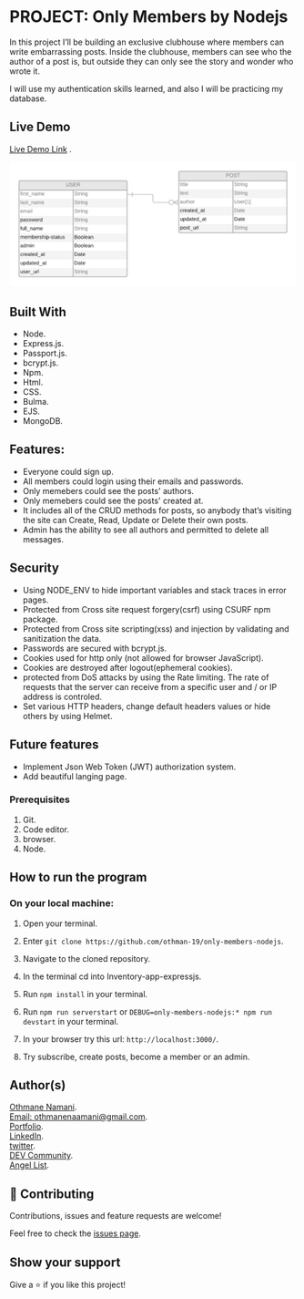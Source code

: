 # PROJECT: Only Members by Nodejs

In this project I’ll be building an exclusive clubhouse where members can write embarrassing posts. Inside the clubhouse, members can see who the author of a post is, but outside they can only see the story and wonder who wrote it.

I will use my authentication skills learned, and also I will be practicing my database.

## Live Demo

[Live Demo Link](https://members-only-node.herokuapp.com/) .

![Design of the app models](members_only.png)


## Built With
- Node.
- Express.js.
- Passport.js.
- bcrypt.js.
- Npm.
- Html.
- CSS.
- Bulma.
- EJS.
- MongoDB.

## Features:

- Everyone could sign up.
- All members could login using their emails and passwords.
- Only memebers could see the posts' authors.
- Only memebers could see the posts' created at.
- It includes all of the CRUD methods for posts, so anybody that’s visiting the site can Create, Read, Update or Delete their own posts.
- Admin has the ability to see all authors and permitted to delete all messages.

## Security
- Using NODE_ENV to hide important variables and stack traces in error pages.
- Protected from Cross site request forgery(csrf) using CSURF npm package.
- Protected from Cross site scripting(xss) and injection by validating and sanitization the data.
- Passwords are secured with bcrypt.js.
- Cookies used for http only (not allowed for browser JavaScript).
- Cookies are destroyed after logout(ephemeral cookies).
- protected from DoS attacks by using the Rate limiting. The rate of requests that the server can receive from a specific user and / or IP address is controled.
- Set various HTTP headers, change default headers values or hide others by using Helmet.

## Future features
- Implement Json Web Token (JWT) authorization system.
- Add beautiful langing page.  

### Prerequisites

1. Git.
2. Code editor.
3. browser.
4. Node.

## How to run the program

### On your local machine:

1. Open your terminal.

2. Enter `git clone https://github.com/othman-19/only-members-nodejs`.

3. Navigate to the cloned repository.

4. In the terminal cd into Inventory-app-expressjs.

5. Run `npm install` in your terminal.

6. Run `npm run serverstart` or `DEBUG=only-members-nodejs:* npm run devstart` in your terminal.

7. In your browser try this url: `http://localhost:3000/`.

8. Try subscribe, create posts, become a member or an admin.


## Author(s)
[Othmane Namani](https://github.com/othman-19/).  
[Email: othmanenaamani@gmail.com](mailto:othmanenaamani@gmail.com).  
[Portfolio](https://othman-19.github.io/my_portfolio/).  
[LinkedIn](https://www.linkedin.com/in/othman-namani/).  
[twitter](https://twitter.com/ONaamani).  
[DEV Community](https://dev.to/othman).  
[Angel List](https://angel.co/othmane-namani).  

## 🤝 Contributing

Contributions, issues and feature requests are welcome!

Feel free to check the [issues page](issues/).

## Show your support

Give a ⭐️ if you like this project!


